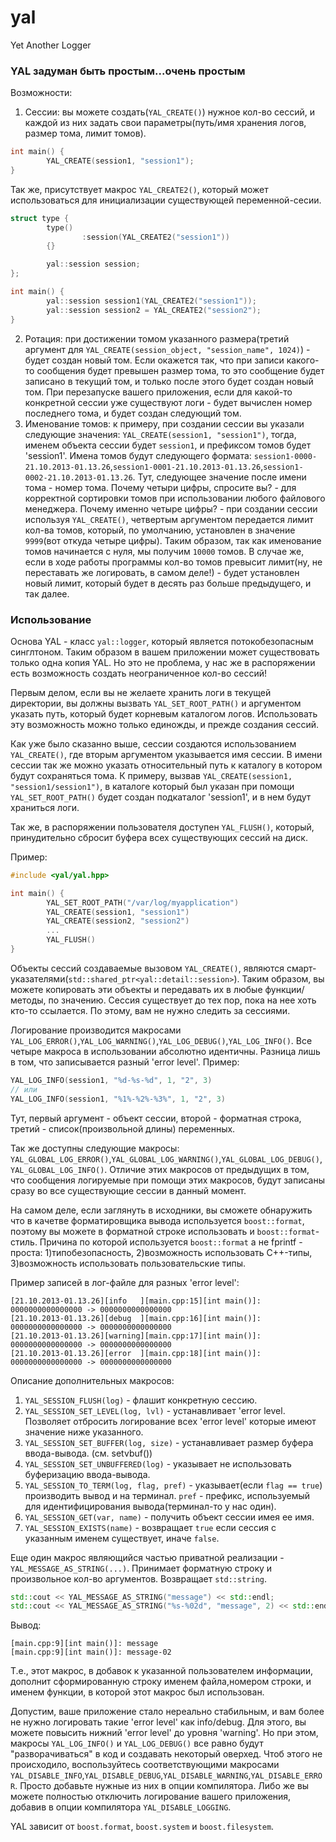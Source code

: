yal
===

Yet Another Logger

### YAL задуман быть простым...очень простым

Возможности:

1. Сессии: вы можете создать(`YAL_CREATE()`) нужное кол-во сессий, и каждой из них задать свои параметры(путь/имя хранения логов, размер тома, лимит томов).
```cpp
int main() {
        YAL_CREATE(session1, "session1");
}
```
Так же, присутствует макрос `YAL_CREATE2()`, который может использоваться для инициализации существующей переменной-сесии.
```cpp
struct type {
        type()
                :session(YAL_CREATE2("session1"))
        {}

        yal::session session;
};
```
```cpp
int main() {
        yal::session session1(YAL_CREATE2("session1"));
        yal::session session2 = YAL_CREATE2("session2");
}
```

2. Ротация: при достижении томом указанного размера(третий аргумент для `YAL_CREATE(session_object, "session_name", 1024)`) - будет создан новый том. Если окажется так, что при записи какого-то сообщения будет превышен размер тома, то это сообщение будет записано в текущий том, и только после этого будет создан новый том. При перезапуске вашего приложения, если для какой-то конкретной сессии уже существуют логи - будет вычислен номер последнего тома, и будет создан следующий том.
3. Именование томов: к примеру, при создании сессии вы указали следующие значения: `YAL_CREATE(session1, "session1")`, тогда, именем объекта сессии будет `session1`, и префиксом томов будет 'session1'. Имена томов будут следующего формата: `session1-0000-21.10.2013-01.13.26`,`session1-0001-21.10.2013-01.13.26`,`session1-0002-21.10.2013-01.13.26`. Тут, следующее значение после имени тома - номер тома. Почему четыри цифры, спросите вы? - для корректной сортировки томов при использовании любого файлового менеджера. Почему именно четыре цифры? - при создании сессии используя `YAL_CREATE()`, четвертым аргументом передается лимит кол-ва томов, который, по умолчанию, установлен в значение `9999`(вот откуда четыре цифры). Таким образом, так как именование томов начинается с нуля, мы получим `10000` томов. В случае же, если в ходе работы программы кол-во томов превысит лимит(ну, не переставать же логировать, в самом деле!) - будет установлен новый лимит, который будет в десять раз больше предыдущего, и так далее.

### Использование

Основа YAL - класс `yal::logger`, который является потокобезопасным синглтоном. Таким образом в вашем приложении может существовать только одна копия YAL. Но это не проблема, у нас же в распоряжении есть возможность создать неограниченное кол-во сессий!

Первым делом, если вы не желаете хранить логи в текущей директории, вы должны вызвать `YAL_SET_ROOT_PATH()` и аргументом указать путь, который будет корневым каталогом логов. Использовать эту возможность можно только единожды, и прежде создания сессий.

Как уже было сказанно выше, сессии создаются использованием `YAL_CREATE()`, где вторым аргументом указывается имя сессии. В имени сессии так же можно указать относительный путь к каталогу в котором будут сохраняться тома. К примеру, вызвав `YAL_CREATE(session1, "session1/session1")`, в каталоге который был указан при помощи `YAL_SET_ROOT_PATH()` будет создан подкаталог 'session1', и в нем будут храниться логи.

Так же, в распоряжении пользователя доступен `YAL_FLUSH()`, который, принудительно сбросит буфера всех существующих сессий на диск.

Пример:
```cpp
#include <yal/yal.hpp>

int main() {
        YAL_SET_ROOT_PATH("/var/log/myapplication")
        YAL_CREATE(session1, "session1")
        YAL_CREATE(session2, "session2")
        ...
        YAL_FLUSH()
}
```

Объекты сессий создаваемые вызовом `YAL_CREATE()`, являются смарт-указателями(`std::shared_ptr<yal::detail::session>`). Таким образом, вы можете копировать эти объекты и передавать их в любые функции/методы, по значению. Сессия существует до тех пор, пока на нее хоть кто-то ссылается. По этому, вам не нужно следить за сессиями.

Логирование производится макросами `YAL_LOG_ERROR()`,`YAL_LOG_WARNING()`,`YAL_LOG_DEBUG()`,`YAL_LOG_INFO()`. Все четыре макроса в использовании абсолютно идентичны. Разница лишь в том, что записывается разный 'error level'.
Пример:
```cpp
YAL_LOG_INFO(session1, "%d-%s-%d", 1, "2", 3)
// или
YAL_LOG_INFO(session1, "%1%-%2%-%3%", 1, "2", 3)
```

Тут, первый аргумент - объект сессии, второй - форматная строка, третий - список(произвольной длины) переменных.

Так же доступны следующие макросы: `YAL_GLOBAL_LOG_ERROR()`,`YAL_GLOBAL_LOG_WARNING()`,`YAL_GLOBAL_LOG_DEBUG()`,`YAL_GLOBAL_LOG_INFO()`. Отличие этих макросов от предыдущих в том, что сообщения логируемые при помощи этих макросов, будут записаны сразу во все существующие сессии в данный момент.

На самом деле, если заглянуть в исходники, вы сможете обнаружить что в качетве форматировщика вывода используется `boost::format`, поэтому вы можете в форматной строке использовать и `boost::format`-стиль.
Причина по которой используется `boost::format` а не fprintf - проста: 1)типобезопасность, 2)возможность использовать C++-типы, 3)возможность использовать пользовательские типы.

Пример записей в лог-файле для разных 'error level':
```
[21.10.2013-01.13.26][info   ][main.cpp:15][int main()]: 0000000000000000 -> 0000000000000000
[21.10.2013-01.13.26][debug  ][main.cpp:16][int main()]: 0000000000000000 -> 0000000000000000
[21.10.2013-01.13.26][warning][main.cpp:17][int main()]: 0000000000000000 -> 0000000000000000
[21.10.2013-01.13.26][error  ][main.cpp:18][int main()]: 0000000000000000 -> 0000000000000000
```

Описание дополнительных макросов:

1. `YAL_SESSION_FLUSH(log)` - флашит конкретную сессию.
2. `YAL_SESSION_SET_LEVEL(log, lvl)` - устанавливает 'error level. Позволяет отбросить логирование всех 'error level' которые имеют значение ниже указанного.
3. `YAL_SESSION_SET_BUFFER(log, size)` - устанавливает размер буфера ввода-вывода. (см. setvbuf())
4. `YAL_SESSION_SET_UNBUFFERED(log)` - указывает не использовать буферизацию ввода-вывода.
5. `YAL_SESSION_TO_TERM(log, flag, pref)` - указывает(если `flag == true`) производить вывод и на терминал. `pref` - префикс, используемый для идентифицирования вывода(терминал-то у нас один).
6. `YAL_SESSION_GET(var, name)` - получить объект сессии имея ее имя.
7. `YAL_SESSION_EXISTS(name)` - возвращает `true` если сессия с указанным именем существует, иначе `false`.

Еще один макрос являющийся частью приватной реализации - `YAL_MESSAGE_AS_STRING(...)`. Принимает форматную строку и произвольное кол-во аргументов. Возвращает `std::string`.
```cpp
std::cout << YAL_MESSAGE_AS_STRING("message") << std::endl;
std::cout << YAL_MESSAGE_AS_STRING("%s-%02d", "message", 2) << std::endl;
```
Вывод:
```
[main.cpp:9][int main()]: message
[main.cpp:9][int main()]: message-02
```
Т.е., этот макрос, в добавок к указанной пользователем информации, дополнит сформированную строку именем файла,номером строки, и именем функции, в которой этот макрос был использован.

Допустим, ваше приложение стало нереально стабильным, и вам более не нужно логировать такие 'error level' как info/debug. Для этого, вы можете повысить нижний 'error level' до уровня 'warning'. Но при этом, макросы `YAL_LOG_INFO()` и `YAL_LOG_DEBUG()` все равно будут "разворачиваться" в код и создавать некоторый оверхед. Чтоб этого не происходило, воспользуйтесь соответствующими макросами `YAL_DISABLE_INFO`,`YAL_DISABLE_DEBUG`,`YAL_DISABLE_WARNING`,`YAL_DISABLE_ERROR`. Просто добавьте нужные из них в опции компилятора.
Либо же вы можете полностью отключить логирование вашего приложения, добавив в опции компилятора `YAL_DISABLE_LOGGING`.

YAL зависит от `boost.format`, `boost.system` и `boost.filesystem`.
